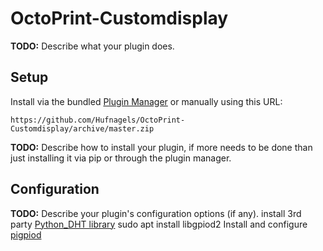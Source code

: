 # OctoPrint-Customdisplay

**TODO:** Describe what your plugin does.

## Setup

Install via the bundled [Plugin Manager](https://docs.octoprint.org/en/master/bundledplugins/pluginmanager.html)
or manually using this URL:

    https://github.com/Hufnagels/OctoPrint-Customdisplay/archive/master.zip

**TODO:** Describe how to install your plugin, if more needs to be done than just installing it via pip or through
the plugin manager.

## Configuration

**TODO:** Describe your plugin's configuration options (if any).
install 3rd party [Python_DHT library](https://github.com/coding-world/Python_DHT)
sudo apt install libgpiod2
Install and configure [pigpiod](https://github.com/guymcswain/pigpio-client/wiki/Install-and-configure-pigpiod)
